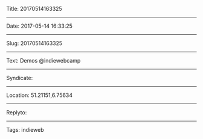 Title: 20170514163325

----

Date: 2017-05-14 16:33:25

----

Slug: 20170514163325

----

Text: Demos @indiewebcamp

----

Syndicate: <a href="https://brid.gy/publish/twitter"></a>

----

Location: 51.21151,6.75634

----

Replyto: 

----

Tags: indieweb